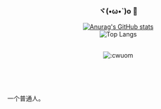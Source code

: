 <div align="center">

### ヾ(•ω•`)o 👋


[![Anurag's GitHub stats](https://github-readme-stats.vercel.app/api?username=zhusun2024)](https://github.com/anuraghazra/github-readme-stats)
<br>
![Top Langs](https://github-readme-stats.vercel.app/api/top-langs/?username=zhusun2024&layout=compact)
<br>
<br>

![:cwuom](https://moe-counter.lxchapu.com/:zhusun2024?theme=moebooru)


</div>




<br>
<br>
<br>

一个普通人。
